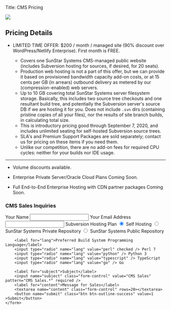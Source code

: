 Title: CMS Pricing

<div class="float-lg-right">
	<img src="/images/sunstarstaronly.png"></img>
</div>

## Pricing Details

- LIMITED TIME OFFER: <span class="text-success">$200 / month / managed site</span> (90% discount over WordPress/Netlify Enterprise).  First month is <span class="text-success">FREE</span>.

	- Covers one <span class="text-white">SunStar Systems CMS</span>-managed public website (includes Subversion hosting for sources, if desired, for 20 seats).
	- Production web hosting is not a part of this offer, but we can provide it based on provisioned bandwidth capacity add-on costs, or at  <span class="text-success">15 cents per GB</span> (in arrears) outbound delivery as metered by our (compression-enabled) web servers.
	- Up to 10 GB covering total SunStar Systems server filesystem storage.  Basically, this includes two source tree checkouts and one resultant build tree, and potentially the Subversion server's source DB if we are hosting it for you.  Does not include `.svn` dirs (containing pristine copies of all your files), nor the results of site branch builds, in calculating total size.
	- This is introductory pricing good through September 7, 2020, and includes <span class="text-success">unlimited seating for self-hosted Subversion source trees</span>.
	- SLA's and Premium Support Packages are sold separately; contact us for pricing on these items if you need them.
	- Unlike our competition, <span class="text-success">there are no add-on fees for required CPU cycles: neither for your builds nor IDE usage</span>.
------------

- Volume discounts available.

- Enterprise Private Server/Oracle Cloud Plans Coming Soon.

- Full End-to-End Enterprise Hosting with CDN partner packages Coming Soon.

<div class="col-lg-12">
	<h3>CMS Sales Inquiries</h3>
	<form method="POST" action="/cgi-bin/inquiry.pl" class="form">
    	<label for="name">Your Name</label>
		<input name="name" class="form-control" required />
        <label for="email">Your Email Address</label>
		<input type="email" name="email" class="form-control" required />
		<label for="hosting">Subversion Hosting Plan</label>
		<input type="radio" name="hosting" value="self" checked /> Self Hosting
		<input type="radio" name="hosting" value="private" /> SunStar Systems Private Repository
		<input type="radio" name="hosting" value="public" /> SunStar Systems Public Repository

		<label for="lang">Preferred Build System Programming Language</label>
		<input type="radio" name="lang" value="perl" checked /> Perl 7
		<input type="radio" name="lang" value="python" /> Python 3
		<input type="radio" name="lang" value="typescript" /> TypeScript
		<input type="radio" name="lang" value="go" /> Go

		<label for="subject">Subject</label>
		<input name="subject" class="form-control" value="CMS Sales" pattern="CMS Sales.*" required />
		<label for="content">Message for Sales</label>
		<textarea name="content" class="form-control" rows=20></textarea>
		<button name="submit" class="btn btn-outline-success" value=1 >Submit</button>
	</form>
</div>


